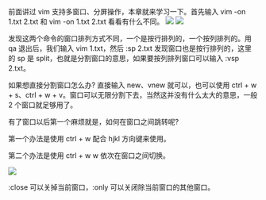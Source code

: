 前面讲过 vim 支持多窗口、分屏操作，本章就来学习一下。首先输入 vim -on 1.txt 2.txt 和  vim -on 1.txt 2.txt 看看有什么不同。
![](http://develop-developer.oss-cn-hangzhou.aliyuncs.com/images/a26Th9JHmz2oXG5p8-HzuuJNM8FmQPejbpmfqsAw55.png?x-oss-process=style/txt-water)
![](http://develop-developer.oss-cn-hangzhou.aliyuncs.com/images/uXskuJ7Z2sDwfpaZq-Gu5xS0cvQyZIc0yOYc2lbBFK.png?x-oss-process=style/txt-water)

发现这两个命令的窗口排列方式不同，一个是按行排列的，一个按列排列的。用 qa 退出后，我们输入 vim 1.txt，然后 :sp 2.txt 发现窗口也是按行排列的，这里的 sp 是 split，也就是分割窗口的意思，如果要按列排列窗口可以输入 :vsp 2.txt。

如果想直接分割窗口怎么办? 直接输入 new、vnew 就可以，也可以使用 ctrl + w + s、ctrl + w + v。窗口可以无限分割下去，当然这并没有什么太大的意思，一般 2 个窗口就足够用了。

有了窗口以后第一个麻烦就是，如何在窗口之间跳转呢? 

第一个办法是使用 ctrl + w 配合 hjkl 方向键来使用。

第二个办法是使用 ctrl + w w 依次在窗口之间切换。

![](http://develop-developer.oss-cn-hangzhou.aliyuncs.com/images/fDiYWzWDr4upx26vb-CFADXeUduCKUx_eA4zcNa9BJ.png?x-oss-process=style/txt-water)

:close 可以关掉当前窗口，:only 可以关闭除当前窗口的其他窗口。
